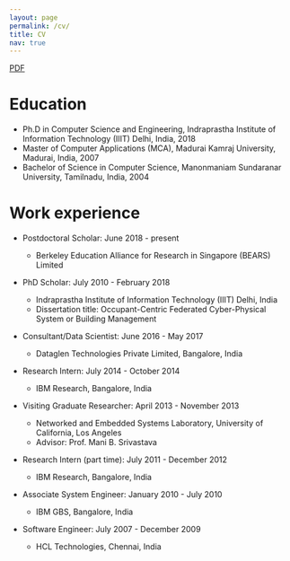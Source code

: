 ```yaml
---
layout: page
permalink: /cv/
title: CV
nav: true
---
```


[PDF](../assets/pdf/samy_cv.pdf)

Education
======
* Ph.D in Computer Science and Engineering, Indraprastha Institute of Information Technology (IIIT) Delhi, India, 2018
* Master of Computer Applications (MCA), Madurai Kamraj University, Madurai, India, 2007
* Bachelor of Science in Computer Science, Manonmaniam Sundaranar University, Tamilnadu, India, 2004

Work experience
======  
* Postdoctoral Scholar: June 2018 - present
   - Berkeley Education Alliance for Research in Singapore (BEARS) Limited

* PhD Scholar: July 2010 - February 2018
   - Indraprastha Institute of Information Technology (IIIT) Delhi, India
   - Dissertation title: Occupant-Centric Federated Cyber-Physical System or Building Management

* Consultant/Data Scientist: June 2016 - May 2017
   - Dataglen Technologies Private Limited, Bangalore, India
	
* Research Intern: July 2014 - October 2014
   - IBM Research, Bangalore, India
	
* Visiting Graduate Researcher: April 2013 - November 2013
   - Networked and Embedded Systems Laboratory, University of California, Los Angeles
   - Advisor: Prof. Mani B. Srivastava

* Research Intern (part time): July 2011 - December 2012
   - IBM Research, Bangalore, India

* Associate System Engineer: January 2010 - July 2010
   - IBM GBS, Bangalore, India    
   
* Software Engineer: July 2007 - December 2009
   - HCL Technologies, Chennai, India 
